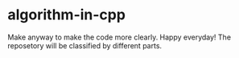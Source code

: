 # algorithm-in-cpp
Make anyway to make the code more clearly.
Happy everyday!
The reposetory will be classified by different parts.

